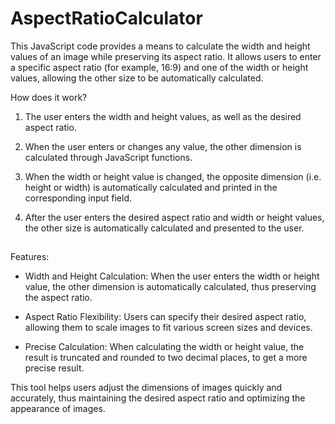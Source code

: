 # AspectRatioCalculator

This JavaScript code provides a means to calculate the width and height values of an image while preserving its aspect ratio. It allows users to enter a specific aspect ratio (for example, 16:9) and one of the width or height values, allowing the other size to be automatically calculated.

How does it work?

1. The user enters the width and height values, as well as the desired aspect ratio.

2. When the user enters or changes any value, the other dimension is calculated through JavaScript functions.

3. When the width or height value is changed, the opposite dimension (i.e. height or width) is automatically calculated and printed in the corresponding input field.

4. After the user enters the desired aspect ratio and width or height values, the other size is automatically calculated and presented to the user.

##

Features:

- Width and Height Calculation: When the user enters the width or height value, the other dimension is automatically calculated, thus preserving the aspect ratio.

- Aspect Ratio Flexibility: Users can specify their desired aspect ratio, allowing them to scale images to fit various screen sizes and devices.

- Precise Calculation: When calculating the width or height value, the result is truncated and rounded to two decimal places, to get a more precise result.

This tool helps users adjust the dimensions of images quickly and accurately, thus maintaining the desired aspect ratio and optimizing the appearance of images.
